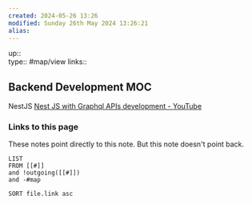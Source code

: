 ```yaml
---
created: 2024-05-26 13:26 
modified: Sunday 26th May 2024 13:26:21
alias: 
---
```

up::  
type:: #map/view 
links::
## Backend Development MOC


NestJS
[Nest JS with Graphql APIs development - YouTube](https://www.youtube.com/playlist?list=PLT5Jhb7lgSBPgWsiBZwNPBtjgPpAycAN3)


### Links to this page
These notes point directly to this note. But this note doesn't point back.
```dataview
LIST
FROM [[#]]
and !outgoing([[#]])
and -#map

SORT file.link asc
```



